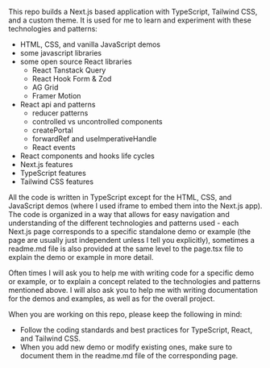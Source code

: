 This repo builds a Next.js based application with TypeScript, Tailwind CSS, and a custom theme. It is used for me to learn and experiment with these technologies and patterns:
- HTML, CSS, and vanilla JavaScript demos
- some javascript libraries
- some open source React libraries
    - React Tanstack Query
    - React Hook Form & Zod
    - AG Grid
    - Framer Motion
- React api and patterns
    - reducer patterns
    - controlled vs uncontrolled components
    - createPortal
    - forwardRef and useImperativeHandle
    - React events
- React components and hooks life cycles
- Next.js features
- TypeScript features
- Tailwind CSS features

All the code is written in TypeScript except for the HTML, CSS, and JavaScript demos (where I used iframe to embed them into the Next.js app). The code is organized in a way that allows for easy navigation and understanding of the different technologies and patterns used - each Next.js page corresponds to a specific standalone demo or example (the page are usually just independent unless I tell you explicitly), sometimes a readme.md file is also provided at the same level to the page.tsx file to explain the demo or example in more detail.

Often times I will ask you to help me with writing code for a specific demo or example, or to explain a concept related to the technologies and patterns mentioned above. I will also ask you to help me with writing documentation for the demos and examples, as well as for the overall project.

When you are working on this repo, please keep the following in mind:
- Follow the coding standards and best practices for TypeScript, React, and Tailwind CSS.
- When you add new demo or modify existing ones, make sure to document them in the readme.md file of the corresponding page.

